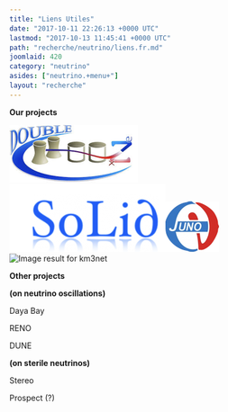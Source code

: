 ```yaml
---
title: "Liens Utiles"
date: "2017-10-11 22:26:13 +0000 UTC"
lastmod: "2017-10-13 11:45:41 +0000 UTC"
path: "recherche/neutrino/liens.fr.md"
joomlaid: 420
category: "neutrino"
asides: ["neutrino.+menu+"]
layout: "recherche"
---
```

**Our projects**

[![DC logo](images/DoubleChooz/DC_logo.png)](http://doublechooz.in2p3.fr/Status_and_News/status_and_news.php)![SOLID logo](images/Solid/SOLID_logo.png)![JUNO logo](images/JUNO/JUNO_logo.png)  ![Image result for km3net](https://encrypted-tbn0.gstatic.com/images?q=tbn:ANd9GcTDw_N5edL_S4LC49GkfzZfQRfagvssAFWNSEFWEjwviCxR7dXv7w)

**Other projects**

**(on neutrino oscillations)**

Daya Bay

RENO

DUNE

**(on sterile neutrinos)**

Stereo

Prospect (?)
